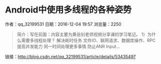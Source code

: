 # Android中使用多线程的各种姿势
作者：qq_32199531
日期：2016-12-04 19:57
浏览量：2250
> 简介：写在前面：内容主要为黄岳钊老师视频分享课的学习笔记。
1）为什么需要多线程处理？
解决耗时任务 
文件IO、联网请求、数据库操作、RPC
提高并发能力 
同一时间处理更多事情
防止ANR 
Input...

 链接：http://blog.csdn.net/qq_32199531/article/details/53435497
